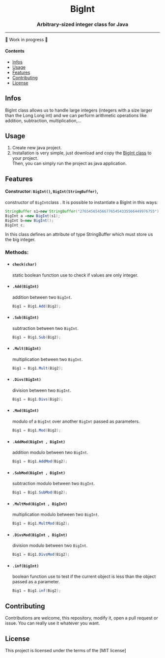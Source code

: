 <h1 align="center" color="Red">BigInt</h1>
<h3 align="center">Arbitrary-sized integer class for Java</h3>

---

:construction: Work in progress :construction:

#### Contents

* [Infos](#infos)
* [Usage](#usage)
* [Features](#features)
* [Contributing](#Contributing)
* [License](#License)


## Infos

BigInt class allows us to handle large integers (integers with a size larger than the Long Long int) and we can perform arithmetic operations like addition, subtraction, multiplication,...

## Usage
 
1. Create new java project. 
1. Installation is very simple, just download and copy the [BigInt class](src/BigInt/BigInt.java) to your project.  
Then, you can simply run the project as java application.

## Features

#### Constructor: `BigInt()`, `BigInt(StringBuffer)`,
  constructor of `BigInt`class .
  It is possible to instantiate a BigInt in this ways:  
  ```java
  StringBuffer s1=new StringBuffer("2765456545667765454335566449976755");
  BigInt a =new BigInt(s1);
  BigInt b=new BigInt();
  BigInt c; 
  ```
  In this class defines an attribute of type StringBuffer which must store us the big integer.
### Methods:
  * #### `check(char)`
    static boolean function use to check if values are only integer.
    
  * #### `.Add(BigInt)`
    addition between two `BigInt`.
    ```java
    Big1 = Big1.Add(Big2);
    ```

  * #### `.Sub(BigInt)`
    subtraction between two `BigInt`.
    ```java
    Big1 = Big1.Sub(Big2);
    ```

  * #### `.Mult(BigInt)`
    multiplication between two `BigInt`.
    ```java
    Big1 = Big1.Mult(Big2);
    ```

  * #### `.Divs(BigInt)`
    division between two `BigInt`.
    ```java
    Big1 = Big1.Divs(Big2);
    ```

  * #### `.Mod(BigInt)`
    modulo of a `BigInt` over another `BigInt` passed as parameters.
    ```java
    Big1 = Big1.Mod(Big2);
    ```

  * #### `.AddMod(BigInt , BigInt)`
    addition modulo between two `BigInt`.
    ```java
    Big1 = Big1.AddMod(Big2);
    ```

  * #### `.SubMod(BigInt , BigInt)`
    subtraction modulo between two `BigInt`.
    ```java
    Big1 = Big1.SubMod(Big2);
    ```

  * #### `.MultMod(BigInt , BigInt)`
    multiplication modulo between two `BigInt`.
    ```java
    Big1 = Big1.MultMod(Big2);
    ```

  * #### `.DivsMod(BigInt , BigInt)`
    division modulo between two `BigInt`.
    ```java
    Big1 = Big1.DivsMod(Big2);
    ```
    
  * #### `.inf(BigInt)`
    boolean function use to test if the current object is less than the object passed as a parameter.
    ```java
    Big1 = Big1.inf(Big2);
    ``` 
## Contributing
  Contributions are welcome, this repository, modify it, open a pull  request or issue. You can really use it whatever you want.

## License
This project is licensed under the terms of the [MIT license]
